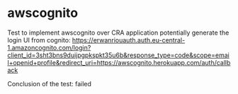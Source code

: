 # awscognito
Test to implement awscognito over CRA application
potentially generate the login UI from cognito: https://erwanriouauth.auth.eu-central-1.amazoncognito.com/login?client_id=3sht3bns9duijpgpkspkt35u6b&response_type=code&scope=email+openid+profile&redirect_uri=https://awscognito.herokuapp.com/auth/callback

Conclusion of the test: failed
